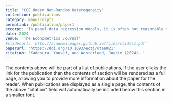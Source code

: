 ```yaml
---
title: "CCE Under Non-Random Heterogeneity"
collection: publications
category: manuscripts
permalink: /publication/paper1
excerpt: 'In panel data regression models, it is often not reasonable to expect all cross-sectional units to have identical responses to explanatory variables, or that all relevant variables have been properly accounted for. These concerns have recently motivated the use of interactive effects models with heterogeneous slopes. The workhorse of this literature is the common correlated effects approach, which assumes that both effects and slopes are randomly distributed. The current paper argues that the restrictions implied by this assumption are likely unreasonable in many applications, and that there is a need to allow for nonrandom heterogeneity.'
date: 2024
venue: 'The Econometrics Journal'
#slidesurl: 'http://academicpages.github.io/files/slides1.pdf'
paperurl: 'https://doi.org/10.1093/ectj/utae021'
citation: 'Kaddoura, Yousef, and Westerlund, Joakim (2024). '
---
```


The contents above will be part of a list of publications, if the user clicks the link for the publication than the contents of section will be rendered as a full page, allowing you to provide more information about the paper for the reader. When publications are displayed as a single page, the contents of the above "citation" field will automatically be included below this section in a smaller font.
